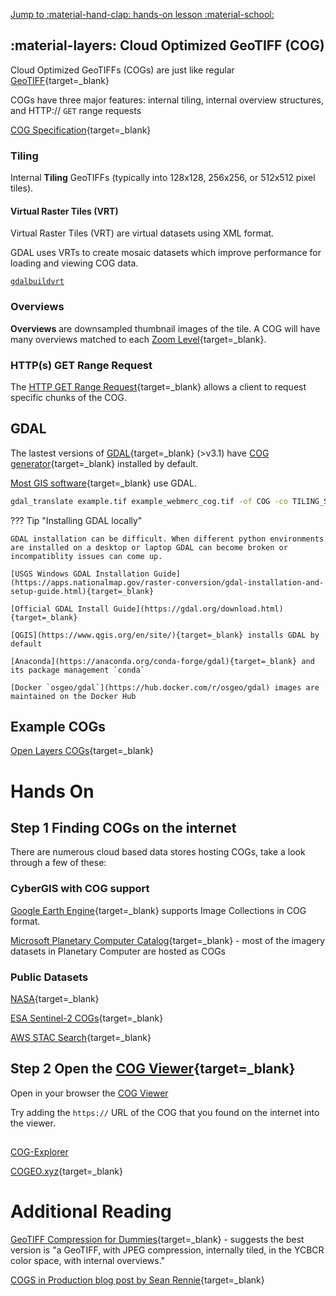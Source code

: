 [Jump to :material-hand-clap: hands-on lesson :material-school: ](#hands-on)

## :material-layers: Cloud Optimized GeoTIFF (COG)

Cloud Optimized GeoTIFFs (COGs) are just like regular [GeoTIFF](https://www.ogc.org/standards/geotiff){target=_blank}

COGs have three major features: internal tiling, internal overview structures, and HTTP:// `GET` range requests

[COG Specification](https://github.com/cogeotiff/cog-spec/blob/master/spec.md){target=_blank}

### Tiling

Internal **Tiling** GeoTIFFs (typically into 128x128, 256x256, or 512x512 pixel tiles).  

#### Virtual Raster Tiles (VRT)

Virtual Raster Tiles (VRT) are virtual datasets using XML format. 

GDAL uses VRTs to create mosaic datasets which improve performance for loading and viewing COG data.

[`gdalbuildvrt`](https://gdal.org/programs/gdalbuildvrt.html?highlight=gdalbuildvrt)

### Overviews 

**Overviews** are downsampled thumbnail images of the tile. A COG will have many overviews matched to each [Zoom Level](https://wiki.openstreetmap.org/wiki/Zoom_levels){target=_blank}.

### HTTP(s) GET Range Request

The [HTTP GET Range Request](https://www.rfc-editor.org/rfc/rfc7233){target=_blank} allows a client to request specific chunks of the COG.

## GDAL

The lastest versions of [GDAL](https://gdal.org){target=_blank} (>v3.1) have [COG generator](https://gdal.org/drivers/raster/cog.html){target=_blank} installed by default.

[Most GIS software](https://gdal.org/software_using_gdal.html#software-using-gdal){target=_blank} use GDAL.

``` bash
gdal_translate example.tif example_webmerc_cog.tif -of COG -co TILING_SCHEME=GoogleMapsCompatible -co COMPRESS=JPEG
```

??? Tip "Installing GDAL locally"

    GDAL installation can be difficult. When different python environments are installed on a desktop or laptop GDAL can become broken or incompatiblity issues can come up.

    [USGS Windows GDAL Installation Guide](https://apps.nationalmap.gov/raster-conversion/gdal-installation-and-setup-guide.html){target=_blank} 

    [Official GDAL Install Guide](https://gdal.org/download.html){target=_blank} 

    [QGIS](https://www.qgis.org/en/site/){target=_blank} installs GDAL by default

    [Anaconda](https://anaconda.org/conda-forge/gdal){target=_blank} and its package management `conda`

    [Docker `osgeo/gdal`](https://hub.docker.com/r/osgeo/gdal) images are maintained on the Docker Hub

## Example COGs

[Open Layers COGs](https://openlayers.org/en/latest/examples/cog.html){target=_blank}

# Hands On

## **Step 1** Finding COGs on the internet

There are numerous cloud based data stores hosting COGs, take a look through a few of these:

### CyberGIS with COG support

[Google Earth Engine](https://developers.google.com/earth-engine/guides/image_overview){target=_blank} supports Image Collections in COG format.

[Microsoft Planetary Computer Catalog](https://planetarycomputer.microsoft.com/catalog){target=_blank} - most of the imagery datasets in Planetary Computer are hosted as COGs

### Public Datasets

[NASA](https://www.earthdata.nasa.gov/engage/cloud-optimized-geotiffs){target=_blank}

[ESA Sentinel-2 COGs](https://registry.opendata.aws/sentinel-2-l2a-cogs/){target=_blank}

[AWS STAC Search](https://radiantearth.github.io/stac-browser/#/external/earth-search.aws.element84.com/v0){target=_blank}

## **Step 2** Open the [COG Viewer](https://www.cogeo.org/map/){target=_blank}

Open in your browser the [COG Viewer](https://www.cogeo.org/map/)

Try adding the `https://` URL of the COG that you found on the internet into the viewer.

## 

[COG-Explorer](https://geotiffjs.github.io/cog-explorer/#long=-112.370&lat=35.210&zoom=5&scene=&bands=&pipeline=)

[COGEO.xyz](https://cogeo.xyz/){target=_blank}

# Additional Reading

[GeoTIFF Compression for Dummies](https://blog.cleverelephant.ca/2015/02/geotiff-compression-for-dummies.html){target=_blank} - suggests the best version is "a GeoTIFF, with JPEG compression, internally tiled, in the YCBCR color space, with internal overviews."

[COGS in Production blog post by Sean Rennie](https://sean-rennie.medium.com/cogs-in-production-e9a42c7f54e4){target=_blank}
